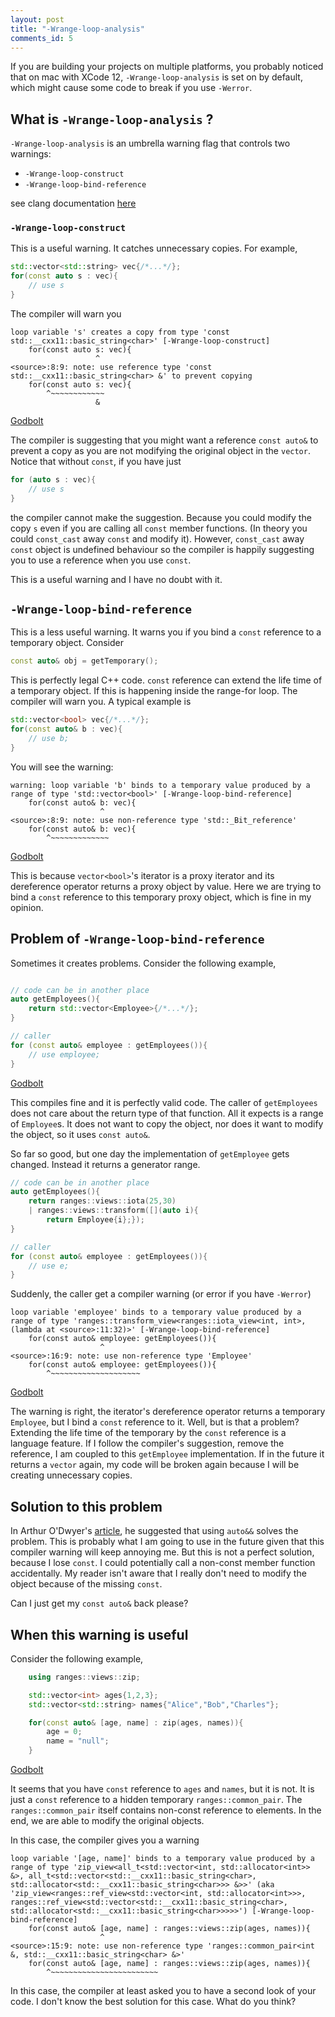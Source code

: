 ```yaml
---
layout: post
title: "-Wrange-loop-analysis"
comments_id: 5
---
```


If you are building your projects on multiple platforms, you probably noticed that on mac with XCode 12, `-Wrange-loop-analysis` is set on by default, which might cause some code to break if you use `-Werror`.

## What is `-Wrange-loop-analysis` ?

`-Wrange-loop-analysis` is an umbrella warning flag that controls two warnings:

- `-Wrange-loop-construct`
- `-Wrange-loop-bind-reference`

see clang documentation [here](https://clang.llvm.org/docs/DiagnosticsReference.html#wrange-loop-analysis)

### `-Wrange-loop-construct`

This is a useful warning. It catches unnecessary copies. For example,

```cpp
std::vector<std::string> vec{/*...*/};
for(const auto s : vec){
    // use s
}
```

The compiler will warn you

```
loop variable 's' creates a copy from type 'const std::__cxx11::basic_string<char>' [-Wrange-loop-construct]
    for(const auto s: vec){
                   ^
<source>:8:9: note: use reference type 'const std::__cxx11::basic_string<char> &' to prevent copying
    for(const auto s: vec){
        ^~~~~~~~~~~~~
                   &
```

[Godbolt](https://godbolt.org/z/76vb1e)

The compiler is suggesting that you might want a reference `const auto&` to prevent a copy as you are not modifying the original object in the `vector`. Notice that without `const`, if you have just

```cpp
for (auto s : vec){
    // use s
}
```

the compiler cannot make the suggestion. Because you could modify the copy `s` even if you are calling all `const` member functions. (In theory you could `const_cast` away `const` and modify it). However, `const_cast` away `const` object is undefined behaviour so the compiler is happily suggesting you to use a reference when you use `const`.

This is a useful warning and I have no doubt with it.

## `-Wrange-loop-bind-reference`

This is a less useful warning. It warns you if you bind a `const` reference to a temporary object. Consider

```cpp
const auto& obj = getTemporary();
```

This is perfectly legal C++ code. `const` reference can extend the life time of a temporary object. If this is happening inside the range-for loop. The compiler will warn you. A typical example is

```cpp
std::vector<bool> vec{/*...*/};
for(const auto& b : vec){
    // use b;
}
```

You will see the warning:

```
warning: loop variable 'b' binds to a temporary value produced by a range of type 'std::vector<bool>' [-Wrange-loop-bind-reference]
    for(const auto& b: vec){
                    ^
<source>:8:9: note: use non-reference type 'std::_Bit_reference'
    for(const auto& b: vec){
        ^~~~~~~~~~~~~~
```

[Godbolt](https://godbolt.org/z/fbGn6z)

This is because `vector<bool>`'s iterator is a proxy iterator and its dereference operator returns a proxy object by value. Here we are trying to bind a `const` reference to this temporary proxy object, which is fine in my opinion.

## Problem of `-Wrange-loop-bind-reference`

Sometimes it creates problems. Consider the following example,

```cpp

// code can be in another place
auto getEmployees(){
    return std::vector<Employee>{/*...*/};
}

// caller
for (const auto& employee : getEmployees()){
    // use employee;
}

```

[Godbolt](https://godbolt.org/z/aKx71P)

This compiles fine and it is perfectly valid code. The caller of `getEmployees` does not care about the return type of that function. All it expects is a range of `Employee`s. It does not want to copy the object, nor does it want to modify the object, so it uses `const auto&`.

So far so good, but one day the implementation of `getEmployee` gets changed. Instead it returns a generator range.

```cpp
// code can be in another place
auto getEmployees(){
    return ranges::views::iota(25,30) 
    | ranges::views::transform([](auto i){
        return Employee{i};});
}

// caller
for (const auto& employee : getEmployees()){
    // use e;
}
```

Suddenly, the caller get a compiler warning (or error if you have `-Werror`)

```
loop variable 'employee' binds to a temporary value produced by a range of type 'ranges::transform_view<ranges::iota_view<int, int>, (lambda at <source>:11:32)>' [-Wrange-loop-bind-reference]
    for(const auto& employee: getEmployees()){
                    ^
<source>:16:9: note: use non-reference type 'Employee'
    for(const auto& employee: getEmployees()){
        ^~~~~~~~~~~~~~~~~~~~~
```

[Godbolt](https://godbolt.org/z/79Mxdv)

The warning is right, the iterator's dereference operator returns a temporary `Employee`, but I bind a `const` reference to it. Well, but is that a problem? Extending the life time of the temporary by the `const` reference is a language feature. If I follow the compiler's suggestion, remove the reference, I am coupled to this `getEmployee` implementation. If in the future it returns a `vector` again, my code will be broken again because I will be creating unnecessary copies.

## Solution to this problem

In Arthur O'Dwyer's [article](https://quuxplusone.github.io/blog/2020/08/26/wrange-loop-analysis/), he suggested that using `auto&&` solves the problem. This is probably what I am going to use in the future given that this compiler warning will keep annoying me. But this is not a perfect solution, because I lose `const`. I could potentially call a non-const member function accidentally. My reader isn't aware that I really don't need to modify the object because of the missing `const`.

Can I just get my `const auto&` back please?

## When this warning is useful

Consider the following example,

```cpp
    using ranges::views::zip;

    std::vector<int> ages{1,2,3};
    std::vector<std::string> names{"Alice","Bob","Charles"};

    for(const auto& [age, name] : zip(ages, names)){
        age = 0;
        name = "null";
    }
```

[Godbolt](https://godbolt.org/z/1zPjaT)

It seems that you have `const` reference to `ages` and `names`, but it is not. It is just a `const` reference to a hidden temporary `ranges::common_pair`. The `ranges::common_pair` itself contains non-const reference to elements. In the end, we are able to modify the original objects.

In this case, the compiler gives you a warning

```
loop variable '[age, name]' binds to a temporary value produced by a range of type 'zip_view<all_t<std::vector<int, std::allocator<int>> &>, all_t<std::vector<std::__cxx11::basic_string<char>, std::allocator<std::__cxx11::basic_string<char>>> &>>' (aka 'zip_view<ranges::ref_view<std::vector<int, std::allocator<int>>>, ranges::ref_view<std::vector<std::__cxx11::basic_string<char>, std::allocator<std::__cxx11::basic_string<char>>>>>') [-Wrange-loop-bind-reference]
    for(const auto& [age, name] : ranges::views::zip(ages, names)){
                    ^
<source>:15:9: note: use non-reference type 'ranges::common_pair<int &, std::__cxx11::basic_string<char> &>'
    for(const auto& [age, name] : ranges::views::zip(ages, names)){
        ^~~~~~~~~~~~~~~~~~~~~~~~~
```

In this case, the compiler at least asked you to have a second look of your code. I don't know the best solution for this case. What do you think?